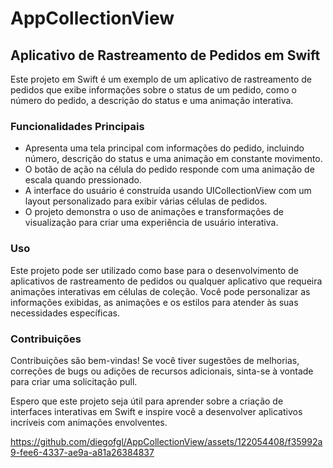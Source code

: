 # AppCollectionView

## Aplicativo de Rastreamento de Pedidos em Swift

Este projeto em Swift é um exemplo de um aplicativo de rastreamento de pedidos que exibe informações sobre o status de um pedido, como o número do pedido, a descrição do status e uma animação interativa.

### Funcionalidades Principais

- Apresenta uma tela principal com informações do pedido, incluindo número, descrição do status e uma animação em constante movimento.
- O botão de ação na célula do pedido responde com uma animação de escala quando pressionado.
- A interface do usuário é construída usando UICollectionView com um layout personalizado para exibir várias células de pedidos.
- O projeto demonstra o uso de animações e transformações de visualização para criar uma experiência de usuário interativa.

### Uso

Este projeto pode ser utilizado como base para o desenvolvimento de aplicativos de rastreamento de pedidos ou qualquer aplicativo que requeira animações interativas em células de coleção. Você pode personalizar as informações exibidas, as animações e os estilos para atender às suas necessidades específicas.

### Contribuições

Contribuições são bem-vindas! Se você tiver sugestões de melhorias, correções de bugs ou adições de recursos adicionais, sinta-se à vontade para criar uma solicitação pull.

Espero que este projeto seja útil para aprender sobre a criação de interfaces interativas em Swift e inspire você a desenvolver aplicativos incríveis com animações envolventes.


https://github.com/diegofgl/AppCollectionView/assets/122054408/f35992a9-fee6-4337-ae9a-a81a26384837


